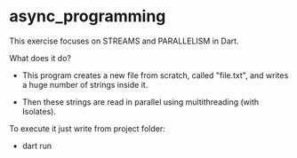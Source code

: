 # async_programming
This exercise focuses on STREAMS and PARALLELISM in Dart.

What does it do?

- This program creates a new file from scratch, called "file.txt", and 
  writes a huge number of strings inside it.

- Then these strings are read in parallel using multithreading (with
  Isolates).

To execute it just write from project folder:
- dart run 
